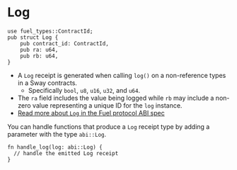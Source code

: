 # Log

```rust, ignore
use fuel_types::ContractId;
pub struct Log {
    pub contract_id: ContractId,
    pub ra: u64,
    pub rb: u64,
}
```

- A `Log` receipt is generated when calling `log()` on a non-reference types in a Sway contracts.
  - Specifically `bool`, `u8`, `u16`, `u32`, and `u64`.
- The `ra` field includes the value being logged while `rb` may include a non-zero value representing a unique ID for the `log` instance.
- [Read more about `Log` in the Fuel protocol ABI spec](https://github.com/FuelLabs/fuel-specs/blob/master/src/protocol/abi/receipts.md#log-receipt)

You can handle functions that produce a `Log` receipt type by adding a parameter with the type `abi::Log`.

```rust, ignore
fn handle_log(log: abi::Log) {
  // handle the emitted Log receipt
}
```
